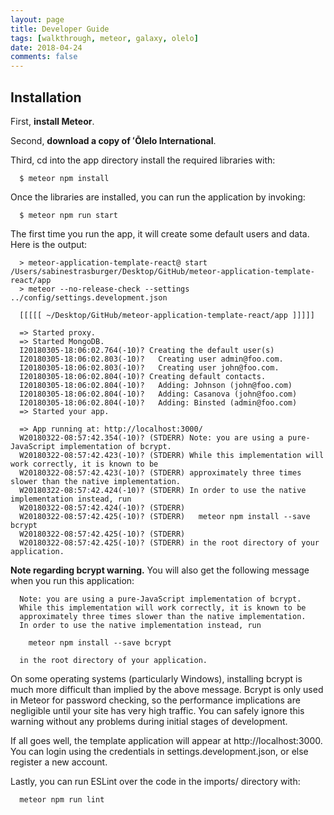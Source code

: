 ```yaml
---
layout: page
title: Developer Guide
tags: [walkthrough, meteor, galaxy, olelo]
date: 2018-04-24
comments: false
---
```

    
<h2>Installation</h2>

First, **install Meteor**.

Second, **download a copy of ʻŌlelo International**.

Third, cd into the app directory install the required libraries with:

      $ meteor npm install

Once the libraries are installed, you can run the application by invoking:

      $ meteor npm run start

The first time you run the app, it will create some default users and data. Here is the output:

      > meteor-application-template-react@ start /Users/sabinestrasburger/Desktop/GitHub/meteor-application-template-react/app
      > meteor --no-release-check --settings ../config/settings.development.json
      
      [[[[[ ~/Desktop/GitHub/meteor-application-template-react/app ]]]]]
      
      => Started proxy.                             
      => Started MongoDB. 
      I20180305-18:06:02.764(-10)? Creating the default user(s)
      I20180305-18:06:02.803(-10)?   Creating user admin@foo.com.
      I20180305-18:06:02.803(-10)?   Creating user john@foo.com.
      I20180305-18:06:02.804(-10)? Creating default contacts.
      I20180305-18:06:02.804(-10)?   Adding: Johnson (john@foo.com)
      I20180305-18:06:02.804(-10)?   Adding: Casanova (john@foo.com)
      I20180305-18:06:02.804(-10)?   Adding: Binsted (admin@foo.com)                          
      => Started your app.                          
      
      => App running at: http://localhost:3000/
      W20180322-08:57:42.354(-10)? (STDERR) Note: you are using a pure-JavaScript implementation of bcrypt.
      W20180322-08:57:42.423(-10)? (STDERR) While this implementation will work correctly, it is known to be
      W20180322-08:57:42.423(-10)? (STDERR) approximately three times slower than the native implementation.
      W20180322-08:57:42.424(-10)? (STDERR) In order to use the native implementation instead, run
      W20180322-08:57:42.424(-10)? (STDERR) 
      W20180322-08:57:42.425(-10)? (STDERR)   meteor npm install --save bcrypt
      W20180322-08:57:42.425(-10)? (STDERR) 
      W20180322-08:57:42.425(-10)? (STDERR) in the root directory of your application.

**Note regarding bcrypt warning.** You will also get the following message when you run this application:

      Note: you are using a pure-JavaScript implementation of bcrypt.
      While this implementation will work correctly, it is known to be
      approximately three times slower than the native implementation.
      In order to use the native implementation instead, run
      
        meteor npm install --save bcrypt
      
      in the root directory of your application.

On some operating systems (particularly Windows), installing bcrypt is much more difficult than implied by the above message. Bcrypt is only used in Meteor for password checking, so the performance implications are negligible until your site has very high traffic. You can safely ignore this warning without any problems during initial stages of development.

If all goes well, the template application will appear at http://localhost:3000. You can login using the credentials in settings.development.json, or else register a new account.

Lastly, you can run ESLint over the code in the imports/ directory with:

      meteor npm run lint
